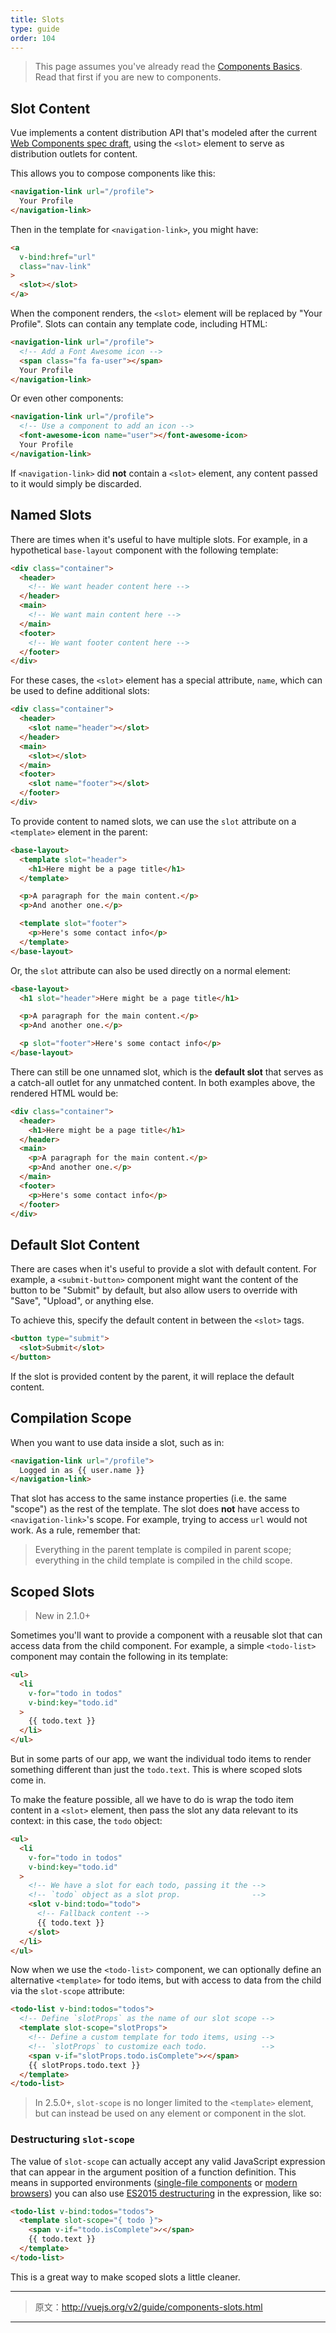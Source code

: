 ```yaml
---
title: Slots
type: guide
order: 104
---
```


> This page assumes you've already read the [Components Basics](components.html). Read that first if you are new to components.

## Slot Content

Vue implements a content distribution API that's modeled after the current [Web Components spec draft](https://github.com/w3c/webcomponents/blob/gh-pages/proposals/Slots-Proposal.md), using the `<slot>` element to serve as distribution outlets for content.

This allows you to compose components like this:

``` html
<navigation-link url="/profile">
  Your Profile
</navigation-link>
```

Then in the template for `<navigation-link>`, you might have:

``` html
<a
  v-bind:href="url"
  class="nav-link"
>
  <slot></slot>
</a>
```

When the component renders, the `<slot>` element will be replaced by "Your Profile". Slots can contain any template code, including HTML:

``` html
<navigation-link url="/profile">
  <!-- Add a Font Awesome icon -->
  <span class="fa fa-user"></span>
  Your Profile
</navigation-link>
```

Or even other components:

``` html
<navigation-link url="/profile">
  <!-- Use a component to add an icon -->
  <font-awesome-icon name="user"></font-awesome-icon>
  Your Profile
</navigation-link>
```

If `<navigation-link>` did **not** contain a `<slot>` element, any content passed to it would simply be discarded.

## Named Slots

There are times when it's useful to have multiple slots. For example, in a hypothetical `base-layout` component with the following template:

``` html
<div class="container">
  <header>
    <!-- We want header content here -->
  </header>
  <main>
    <!-- We want main content here -->
  </main>
  <footer>
    <!-- We want footer content here -->
  </footer>
</div>
```

For these cases, the `<slot>` element has a special attribute, `name`, which can be used to define additional slots:

``` html
<div class="container">
  <header>
    <slot name="header"></slot>
  </header>
  <main>
    <slot></slot>
  </main>
  <footer>
    <slot name="footer"></slot>
  </footer>
</div>
```

To provide content to named slots, we can use the `slot` attribute on a `<template>` element in the parent:

```html
<base-layout>
  <template slot="header">
    <h1>Here might be a page title</h1>
  </template>

  <p>A paragraph for the main content.</p>
  <p>And another one.</p>

  <template slot="footer">
    <p>Here's some contact info</p>
  </template>
</base-layout>
```

Or, the `slot` attribute can also be used directly on a normal element:

``` html
<base-layout>
  <h1 slot="header">Here might be a page title</h1>

  <p>A paragraph for the main content.</p>
  <p>And another one.</p>

  <p slot="footer">Here's some contact info</p>
</base-layout>
```

There can still be one unnamed slot, which is the **default slot** that serves as a catch-all outlet for any unmatched content. In both examples above, the  rendered HTML would be:

``` html
<div class="container">
  <header>
    <h1>Here might be a page title</h1>
  </header>
  <main>
    <p>A paragraph for the main content.</p>
    <p>And another one.</p>
  </main>
  <footer>
    <p>Here's some contact info</p>
  </footer>
</div>
```

## Default Slot Content

There are cases when it's useful to provide a slot with default content. For example, a `<submit-button>` component might want the content of the button to be "Submit" by default, but also allow users to override with "Save", "Upload", or anything else.

To achieve this, specify the default content in between the `<slot>` tags.

```html
<button type="submit">
  <slot>Submit</slot>
</button>
```

If the slot is provided content by the parent, it will replace the default content.

## Compilation Scope

When you want to use data inside a slot, such as in:

``` html
<navigation-link url="/profile">
  Logged in as {{ user.name }}
</navigation-link>
```

That slot has access to the same instance properties (i.e. the same "scope") as the rest of the template. The slot does **not** have access to `<navigation-link>`'s scope. For example, trying to access `url` would not work. As a rule, remember that:

> Everything in the parent template is compiled in parent scope; everything in the child template is compiled in the child scope.

## Scoped Slots

> New in 2.1.0+

Sometimes you'll want to provide a component with a reusable slot that can access data from the child component. For example, a simple `<todo-list>` component may contain the following in its template:

```html
<ul>
  <li
    v-for="todo in todos"
    v-bind:key="todo.id"
  >
    {{ todo.text }}
  </li>
</ul>
```

But in some parts of our app, we want the individual todo items to render something different than just the `todo.text`. This is where scoped slots come in.

To make the feature possible, all we have to do is wrap the todo item content in a `<slot>` element, then pass the slot any data relevant to its context: in this case, the `todo` object:

```html
<ul>
  <li
    v-for="todo in todos"
    v-bind:key="todo.id"
  >
    <!-- We have a slot for each todo, passing it the -->
    <!-- `todo` object as a slot prop.                -->
    <slot v-bind:todo="todo">
      <!-- Fallback content -->
      {{ todo.text }}
    </slot>
  </li>
</ul>
```

Now when we use the `<todo-list>` component, we can optionally define an alternative `<template>` for todo items, but with access to data from the child via the `slot-scope` attribute:

```html
<todo-list v-bind:todos="todos">
  <!-- Define `slotProps` as the name of our slot scope -->
  <template slot-scope="slotProps">
    <!-- Define a custom template for todo items, using -->
    <!-- `slotProps` to customize each todo.            -->
    <span v-if="slotProps.todo.isComplete">✓</span>
    {{ slotProps.todo.text }}
  </template>
</todo-list>
```

> In 2.5.0+, `slot-scope` is no longer limited to the `<template>` element, but can instead be used on any element or component in the slot.

### Destructuring `slot-scope`

The value of `slot-scope` can actually accept any valid JavaScript expression that can appear in the argument position of a function definition. This means in supported environments ([single-file components](single-file-components.html) or [modern browsers](https://developer.mozilla.org/en-US/docs/Web/JavaScript/Reference/Operators/Destructuring_assignment#Browser_compatibility)) you can also use [ES2015 destructuring](https://developer.mozilla.org/en-US/docs/Web/JavaScript/Reference/Operators/Destructuring_assignment#Object_destructuring) in the expression, like so:

```html
<todo-list v-bind:todos="todos">
  <template slot-scope="{ todo }">
    <span v-if="todo.isComplete">✓</span>
    {{ todo.text }}
  </template>
</todo-list>
```

This is a great way to make scoped slots a little cleaner.

***

> 原文：http://vuejs.org/v2/guide/components-slots.html

***
